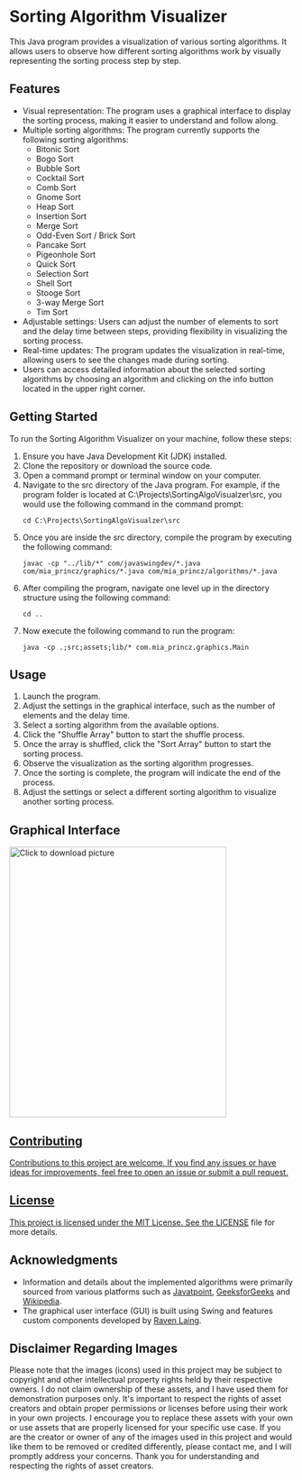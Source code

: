 # Sorting Algorithm Visualizer

This Java program provides a visualization of various sorting algorithms. It allows users to observe how different sorting algorithms work by visually representing the sorting process step by step.

## Features

- Visual representation: The program uses a graphical interface to display the sorting process, making it easier to understand and follow along.
- Multiple sorting algorithms: The program currently supports the following sorting algorithms:
  - Bitonic Sort
  - Bogo Sort
  - Bubble Sort
  - Cocktail Sort
  - Comb Sort
  - Gnome Sort
  - Heap Sort
  - Insertion Sort
  - Merge Sort
  - Odd-Even Sort / Brick Sort
  - Pancake Sort
  - Pigeonhole Sort
  - Quick Sort
  - Selection Sort
  - Shell Sort
  - Stooge Sort
  - 3-way Merge Sort
  - Tim Sort
- Adjustable settings: Users can adjust the number of elements to sort and the delay time between steps, providing flexibility in visualizing the sorting process.
- Real-time updates: The program updates the visualization in real-time, allowing users to see the changes made during sorting.
- Users can access detailed information about the selected sorting algorithms by choosing an algorithm and clicking on the info button located in the upper right corner.

## Getting Started

To run the Sorting Algorithm Visualizer on your machine, follow these steps:

1. Ensure you have Java Development Kit (JDK) installed.
2. Clone the repository or download the source code.
3. Open a command prompt or terminal window on your computer.
4. Navigate to the src directory of the Java program. For example, if the program folder is located at C:\Projects\SortingAlgoVisualzer\src, you would use the following command in the command prompt:
   ```
   cd C:\Projects\SortingAlgoVisualzer\src
   ```
5. Once you are inside the src directory, compile the program by executing the following command:
   ```
   javac -cp "../lib/*" com/javaswingdev/*.java com/mia_princz/graphics/*.java com/mia_princz/algorithms/*.java
   ```
6. After compiling the program, navigate one level up in the directory structure using the following command:
   ```
   cd ..
   ```
7. Now execute the following command to run the program:
   ```
   java -cp .;src;assets;lib/* com.mia_princz.graphics.Main
   ```

## Usage

1. Launch the program.
2. Adjust the settings in the graphical interface, such as the number of elements and the delay time.
3. Select a sorting algorithm from the available options.
4. Click the "Shuffle Array" button to start the shuffle process.
5. Once the array is shuffled, click the "Sort Array" button to start the sorting process.
6. Observe the visualization as the sorting algorithm progresses.
7. Once the sorting is complete, the program will indicate the end of the process.
8. Adjust the settings or select a different sorting algorithm to visualize another sorting process.

## Graphical Interface

<a href="https://media.giphy.com/media/v1.Y2lkPTc5MGI3NjExdDNqcTZpY3ZwNnJ0MThqdmNxeGtkdXFjaW44dHcxdWtscWFsMWxqYSZlcD12MV9pbnRlcm5hbF9naWZfYnlfaWQmY3Q9Zw/mNXiPDnvlvmMtfYuRo/giphy.gif"><img src="https://media.giphy.com/media/v1.Y2lkPTc5MGI3NjExdDNqcTZpY3ZwNnJ0MThqdmNxeGtkdXFjaW44dHcxdWtscWFsMWxqYSZlcD12MV9pbnRlcm5hbF9naWZfYnlfaWQmY3Q9Zw/mNXiPDnvlvmMtfYuRo/giphy.gif" style="width: 385px; max-width: 100%; height: 480px; align=center" title="Click to download picture" />

## Contributing

Contributions to this project are welcome. If you find any issues or have ideas for improvements, feel free to open an issue or submit a pull request.

## License

This project is licensed under the MIT License. See the [LICENSE](LICENSE) file for more details.

## Acknowledgments

- Information and details about the implemented algorithms were primarily sourced from various platforms such as [Javatpoint](https://www.javatpoint.com/), [GeeksforGeeks](https://www.geeksforgeeks.org/) and [Wikipedia](https://en.wikipedia.org/wiki/Sorting_algorithm).
- The graphical user interface (GUI) is built using Swing and features custom components developed by [Raven Laing](https://github.com/DJ-Raven).
  
## Disclaimer Regarding Images

Please note that the images (icons) used in this project may be subject to copyright and other intellectual property rights held by their respective owners. I do not claim ownership of these assets, and I have used them for demonstration purposes only. It's important to respect the rights of asset creators and obtain proper permissions or licenses before using their work in your own projects. I encourage you to replace these assets with your own or use assets that are properly licensed for your specific use case. If you are the creator or owner of any of the images used in this project and would like them to be removed or credited differently, please contact me, and I will promptly address your concerns. Thank you for understanding and respecting the rights of asset creators.
